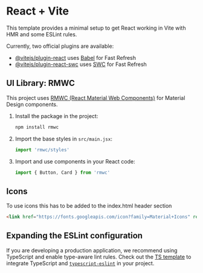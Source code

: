 # React + Vite

This template provides a minimal setup to get React working in Vite with HMR and some ESLint rules.

Currently, two official plugins are available:

- [@vitejs/plugin-react](https://github.com/vitejs/vite-plugin-react/blob/main/packages/plugin-react/README.md) uses [Babel](https://babeljs.io/) for Fast Refresh
- [@vitejs/plugin-react-swc](https://github.com/vitejs/vite-plugin-react-swc) uses [SWC](https://swc.rs/) for Fast Refresh
## UI Library: RMWC

This project uses [RMWC (React Material Web Components)](https://rmwc.io/) for Material Design components.

1. Install the package in the project:
   ```bash
   npm install rmwc
   ```
2. Import the base styles in `src/main.jsx`:
   ```js
   import 'rmwc/styles'
   ```
3. Import and use components in your React code:
   ```js
   import { Button, Card } from 'rmwc'
   ```

## Icons
To use icons this has to be added to the index.html header section
```html
<link href="https://fonts.googleapis.com/icon?family=Material+Icons" rel="stylesheet" />
```

## Expanding the ESLint configuration

If you are developing a production application, we recommend using TypeScript and enable type-aware lint rules. Check out the [TS template](https://github.com/vitejs/vite/tree/main/packages/create-vite/template-react-ts) to integrate TypeScript and [`typescript-eslint`](https://typescript-eslint.io) in your project.
